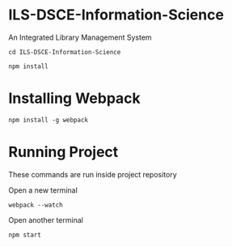 # ILS-DSCE-Information-Science
An Integrated Library Management System

`cd ILS-DSCE-Information-Science`

`npm install`

Installing Webpack
==================

`npm install -g webpack`

Running Project
===============

These commands are run inside project repository

Open a new terminal

`webpack --watch`

Open another terminal

`npm start`
